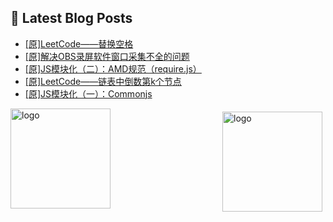 ## 📕 Latest Blog Posts

<!-- BLOG-POST-LIST:START -->
- [[原]LeetCode——替换空格](https://blog.csdn.net/sinat_41696687/article/details/114995496)
- [[原]解决OBS录屏软件窗口采集不全的问题](https://blog.csdn.net/sinat_41696687/article/details/114991814)
- [[原]JS模块化（二）：AMD规范（require.js）](https://blog.csdn.net/sinat_41696687/article/details/114980477)
- [[原]LeetCode——链表中倒数第k个节点](https://blog.csdn.net/sinat_41696687/article/details/114961643)
- [[原]JS模块化（一）：Commonjs](https://blog.csdn.net/sinat_41696687/article/details/114945664)
<!-- BLOG-POST-LIST:END -->
<img src="https://github-readme-stats.vercel.app/api?username=qq1120637483&show_icons=true" alt="logo" height="160" align="right" style="margin: 5px; margin-bottom: 20px;" />

<img src="https://github-profile-trophy.vercel.app/?username=qq1120637483&theme=flat&column=7" alt="logo" height="160" align="center" style="margin: auto; margin-bottom: 20px;" />


<!--
**qq1120637483/qq1120637483** is a ✨ _special_ ✨ repository because its `README.md` (this file) appears on your GitHub profile.

Here are some ideas to get you started:

- 🔭 I’m currently working on ...
- 🌱 I’m currently learning ...
- 👯 I’m looking to collaborate on ...
- 🤔 I’m looking for help with ...
- 💬 Ask me about ...
- 📫 How to reach me: ...
- 😄 Pronouns: ...
- ⚡ Fun fact: ...
-->
